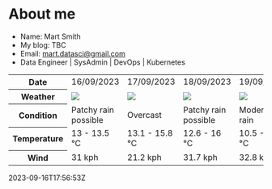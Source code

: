 # About me

- Name: Mart Smith
- My blog: TBC
- Email: [mart.datasci@gmail.com](mailto:mart.datasci6@gmail.com)
- Data Engineer | SysAdmin | DevOps | Kubernetes


<table>
    <tr>
        <th>Date</th>
        <td>16/09/2023</td><td>17/09/2023</td><td>18/09/2023</td><td>19/09/2023</td><td>20/09/2023</td><td>21/09/2023</td><td>22/09/2023</td>
    </tr>
    <tr>
        <th>Weather</th>
        <td><img src="https://cdn.weatherapi.com/weather/64x64/day/176.png"/></td><td><img src="https://cdn.weatherapi.com/weather/64x64/day/122.png"/></td><td><img src="https://cdn.weatherapi.com/weather/64x64/day/176.png"/></td><td><img src="https://cdn.weatherapi.com/weather/64x64/day/302.png"/></td><td><img src="https://cdn.weatherapi.com/weather/64x64/day/302.png"/></td><td><img src="https://cdn.weatherapi.com/weather/64x64/day/176.png"/></td><td><img src="https://cdn.weatherapi.com/weather/64x64/day/302.png"/></td>
    </tr>
    <tr>
        <th>Condition</th>
        <td width="200px">Patchy rain possible</td><td width="200px">Overcast</td><td width="200px">Patchy rain possible</td><td width="200px">Moderate rain</td><td width="200px">Moderate rain</td><td width="200px">Patchy rain possible</td><td width="200px">Moderate rain</td>
    </tr>
    <tr>
        <th>Temperature</th>
        <td>13 -  13.5 °C</td><td>13.1 -  15.8 °C</td><td>12.6 -  16 °C</td><td>10.5 -  15.5 °C</td><td>12.5 -  16.2 °C</td><td>10.5 -  15.3 °C</td><td>11.7 -  12.4 °C</td>
    </tr>
    <tr>
        <th>Wind</th>
        <td>31 kph</td><td>21.2 kph</td><td>31.7 kph</td><td>32.8 kph</td><td>44.6 kph</td><td>13 kph</td><td>38.5 kph</td>
    </tr>
</table>


2023-09-16T17:56:53Z


